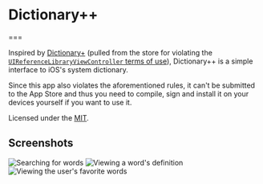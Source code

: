 # Dictionary++
===

Inspired by [Dictionary+](http://www.best10apps.com/apps/dictionary,498743181/) (pulled from the store for violating the [`UIReferenceLibraryViewController` terms of use](http://developer.apple.com/library/ios/#documentation/uikit/reference/UIReferenceLibraryViewControllerClassRef/)), Dictionary++ is a simple interface to iOS's system dictionary.

Since this app also violates the aforementioned rules, it can't be submitted to the App Store and thus you need to compile, sign and install it on your devices yourself if you want to use it.

Licensed under the [MIT](http://opensource.org/licenses/MIT).

## Screenshots
![Searching for words](https://raw.github.com/josh-/DictionaryPlusPlus/master/Dictionary++/Screenshots/1.png)
![Viewing a word's definition](https://raw.github.com/josh-/DictionaryPlusPlus/master/Dictionary++/Screenshots/2.png)
![Viewing the user's favorite words](https://raw.github.com/josh-/DictionaryPlusPlus/master/Dictionary++/Screenshots/3.png)
